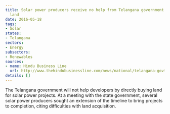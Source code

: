 ```yaml
---
title: Solar power producers receive no help from Telangana government to acquire
  land
date: 2016-05-18
tags:
- Solar
states:
- Telangana
sectors:
- Energy
subsectors:
- Renewables
sources:
- name: Hindu Business Line
  url: http://www.thehindubusinessline.com/news/national/telangana-govt-not-to-acquire-land-for-solar-power-developers/article8595472.ece
details: []
---
```


The Telangana government will not help developers by directly buying land for solar power projects. At a meeting with the state government, several solar power producers sought an extension of the timeline to bring projects to completion, citing difficulties with land acquisition.
